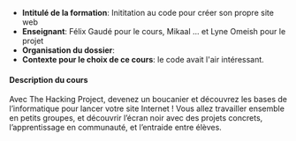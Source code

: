 
- **Intitulé de la formation**: Inititation au code pour créer son propre site web
- **Enseignant**: Félix Gaudé pour le cours, Mikaal ... et Lyne Omeish pour le projet
- **Organisation du dossier**: 
- **Contexte pour le choix de ce cours**: le code avait l'air intéressant.
#### **Description du cours**
Avec The Hacking Project, devenez un boucanier et découvrez les bases de l’informatique pour lancer votre site Internet !
Vous allez travailler ensemble en petits groupes, et découvrir l’écran noir avec des projets concrets, l’apprentissage en communauté, et l’entraide entre élèves.
